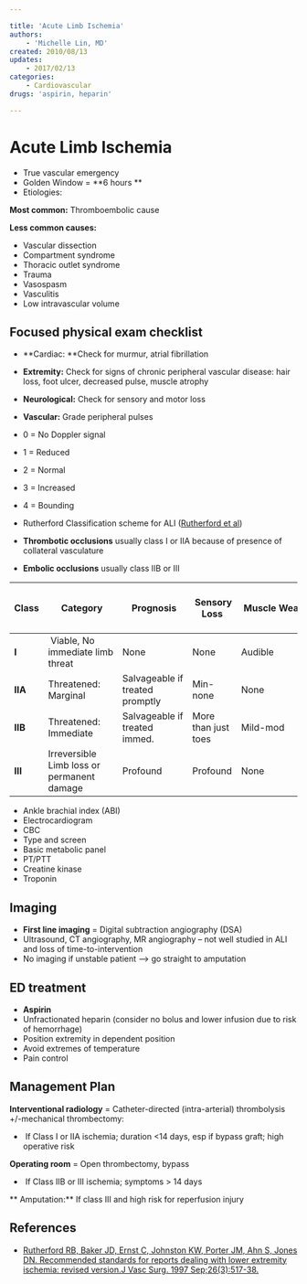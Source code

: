 ```yaml
---

title: 'Acute Limb Ischemia'
authors:
    - 'Michelle Lin, MD'
created: 2010/08/13
updates: 
    - 2017/02/13
categories:
    - Cardiovascular
drugs: 'aspirin, heparin'

---
```


# Acute Limb Ischemia

-   True vascular emergency
-   Golden Window = **6 hours **
-   Etiologies: 

**Most common:** Thromboembolic cause

**Less common causes:**

-   Vascular dissection
-   Compartment syndrome
-   Thoracic outlet syndrome
-   Trauma
-   Vasospasm
-   Vasculitis
-   Low intravascular volume

## Focused physical exam checklist

-   **Cardiac: **Check for murmur, atrial fibrillation
-   **Extremity:** Check for signs of chronic peripheral vascular disease: hair loss, foot ulcer, decreased pulse, muscle atrophy
-   **Neurological:** Check for sensory and motor loss
-   **Vascular:** Grade peripheral pulses

  - 0 = No Doppler signal
  - 1 = Reduced
  - 2 = Normal
  - 3 = Increased
  - 4 = Bounding

-  Rutherford Classification scheme for ALI ([Rutherford et al](https://www.ncbi.nlm.nih.gov/pubmed/?term=9308598))

-   **Thrombotic occlusions** usually class I or IIA because of presence of collateral vasculature
-   **Embolic occlusions** usually class IIB or III

| **Class** | **Category** | **Prognosis** |  **Sensory Loss** |  **Muscle Weakness** | **Arterial Dopper Signal** | ** Venous Doppler Signal**
|---|---|---|---|---|---|---|
| **I** | Viable, No immediate limb threat | None | None | Audible | Audible | |
| **IIA** | Threatened: Marginal | Salvageable if treated promptly | Min-none | None | +/- Audible | Audible |
| **IIB** | Threatened: Immediate | Salvageable if treated immed. | More than just toes | Mild-mod | Rarely audible | Audible |
| **III** | Irreversible Limb loss or permanent damage | Profound | Profound | None | None | |

-   Ankle brachial index (ABI)
-   Electrocardiogram
-   CBC 
-   Type and screen
-   Basic metabolic panel
-   PT/PTT
-   Creatine kinase
-   Troponin

## Imaging

-   **First line imaging** = Digital subtraction angiography (DSA)
-   Ultrasound, CT angiography, MR angiography – not well studied in ALI and loss of time-to-intervention
-   No imaging if unstable patient --&gt; go straight to amputation

## ED treatment

-   <span class="drug">**Aspirin**</span>
-   <span class="drug">Unfractionated heparin</span> (consider no bolus and lower infusion due to risk of hemorrhage)
-   Position extremity in dependent position
-   Avoid extremes of temperature
-   Pain control

## Management Plan

**Interventional radiology** = Catheter-directed (intra-arterial) thrombolysis +/-mechanical thrombectomy:
-    If Class I or IIA ischemia; duration &lt;14 days, esp if bypass graft; high operative risk

**Operating room** = Open thrombectomy, bypass
-    If Class IIB or III ischemia; symptoms &gt; 14 days

** Amputation:** If class III and high risk for reperfusion injury

## References

-   [Rutherford RB, Baker JD, Ernst C, Johnston KW, Porter JM, Ahn S, Jones DN. Recommended standards for reports dealing with lower extremity ischemia: revised version.J Vasc Surg. 1997 Sep;26(3):517-38.](https://www.ncbi.nlm.nih.gov/pubmed/?term=9308598)

